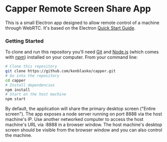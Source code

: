 # Capper Remote Screen Share App

This is a small Electron app designed to allow remote control of a machine through WebRTC.  It's based on the Electron [Quick Start Guide](http://electron.atom.io/docs/tutorial/quick-start).

### Getting Started

To clone and run this repository you'll need [Git](https://git-scm.com) and [Node.js](https://nodejs.org/en/download/) (which comes with [npm](http://npmjs.com)) installed on your computer. From your command line:

```bash
# Clone this repository
git clone https://github.com/kenblasko/capper.git
# Go into the repository
cd capper
# Install dependencies
npm install
# Start on the host machine
npm start
```

By default, the application will share the primary desktop screen ("Entire screen").  The app exposes a node server running on port 8888 via the host machine's IP.  Use another networked computer to access the host machine's URL via <host-ip>:8888 in a browser window.  The host machine's desktop screen should be visible from the browser window and you can also control the machine.
